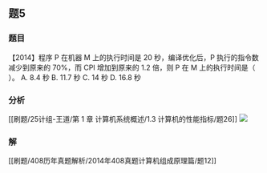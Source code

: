 ## 题5
### 题目
【2014】程序 P 在机器 M 上的执行时间是 20 秒，编译优化后，P 执行的指令数减少到原来的 70%，而 CPI 增加到原来的 1.2 倍，则 P 在 M 上的执行时间是（ ）。
A. 8.4 秒
B. 11.7 秒
C. 14 秒
D. 16.8 秒
### 分析
[[刷题/25计组-王道/第 1 章 计算机系统概述/1.3 计算机的性能指标/题26]]
![](https://img.hwenyi.live/202412051337209.webp)
### 解
[[刷题/408历年真题解析/2014年408真题计算机组成原理篇/题12]]